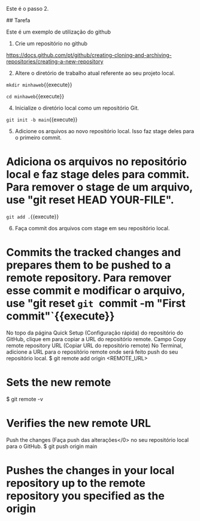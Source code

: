 Este é o passo 2.

## Tarefa

Este é um exemplo de utilização do github

1. Crie um repositório no github

https://docs.github.com/pt/github/creating-cloning-and-archiving-repositories/creating-a-new-repository

2. Altere o diretório de trabalho atual referente ao seu projeto local. 

`mkdir minhaweb`{{execute}}

`cd minhaweb`{{execute}}

4. Inicialize o diretório local como um repositório Git.

`git init -b main`{{execute}}

5. Adicione os arquivos ao novo repositório local. Isso faz stage deles para o primeiro commit.

# Adiciona os arquivos no repositório local e faz stage deles para commit. Para remover o stage de um arquivo, use "git reset HEAD YOUR-FILE".
`git add .`{{execute}}

6. Faça commit dos arquivos com stage em seu repositório local.

# Commits the tracked changes and prepares them to be pushed to a remote repository. Para remover esse commit e modificar o arquivo, use "git reset `git `commit -m "First commit"`{{execute}}

No topo da página Quick Setup (Configuração rápida) do repositório do GitHub, clique em  para copiar a URL do repositório remote.
Campo Copy remote repository URL (Copiar URL do repositório remote)
No Terminal, adicione a URL para o repositório remote onde será feito push do seu repositório local.
$ git remote add origin  <REMOTE_URL> 
# Sets the new remote
$ git remote -v
# Verifies the new remote URL
Push the changes (Faça push das alterações</0> no seu repositório local para o GitHub.
$ git push origin main
# Pushes the changes in your local repository up to the remote repository you specified as the origin

